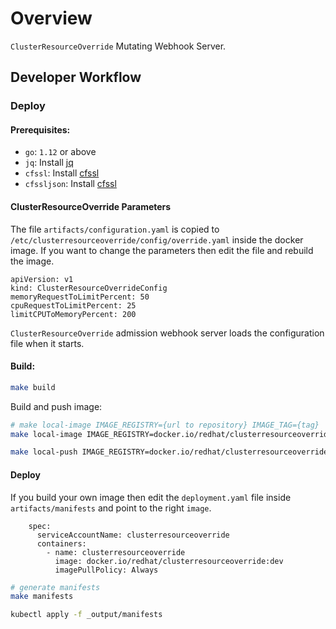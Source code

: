# Overview
`ClusterResourceOverride` Mutating Webhook Server.

## Developer Workflow
### Deploy
#### Prerequisites:
* `go`: `1.12` or above
* `jq`: Install [jq](https://stedolan.github.io/jq)
* `cfssl`: Install [cfssl](https://github.com/cloudflare/cfssl)
* `cfssljson`: Install [cfssl](https://github.com/cloudflare/cfssl)

#### ClusterResourceOverride Parameters
The file `artifacts/configuration.yaml` is copied to `/etc/clusterresourceoverride/config/override.yaml` inside the docker image. If you want to change the parameters then edit the file and rebuild the image.
```
apiVersion: v1
kind: ClusterResourceOverrideConfig
memoryRequestToLimitPercent: 50
cpuRequestToLimitPercent: 25
limitCPUToMemoryPercent: 200
```

`ClusterResourceOverride` admission webhook server loads the configuration file when it starts. 

#### Build:
```bash
make build
```

Build and push image:
```bash
# make local-image IMAGE_REGISTRY={url to repository} IMAGE_TAG={tag}
make local-image IMAGE_REGISTRY=docker.io/redhat/clusterresourceoverride IMAGE_TAG=dev

make local-push IMAGE_REGISTRY=docker.io/redhat/clusterresourceoverride IMAGE_TAG=dev
```

#### Deploy
If you build your own image then edit the `deployment.yaml` file inside `artifacts/manifests` and point to the right `image`.
```
    spec:
      serviceAccountName: clusterresourceoverride
      containers:
        - name: clusterresourceoverride
          image: docker.io/redhat/clusterresourceoverride:dev
          imagePullPolicy: Always

```  

```bash
# generate manifests
make manifests

kubectl apply -f _output/manifests
```
